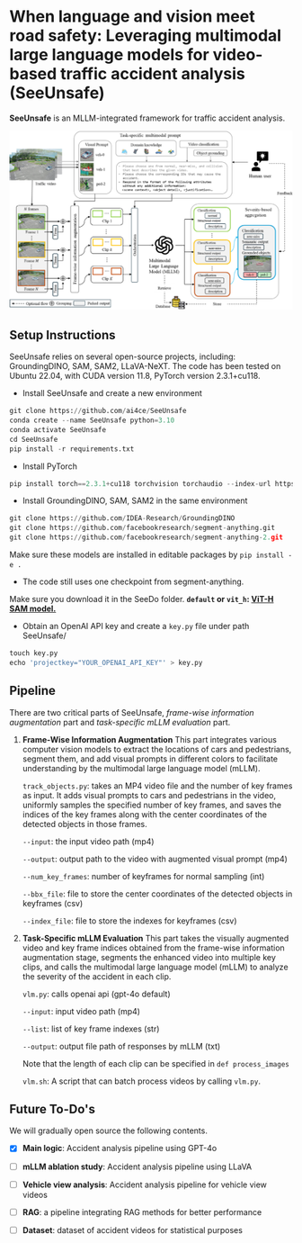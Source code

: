 # When language and vision meet road safety: Leveraging multimodal large language models for video-based traffic accident analysis (SeeUnsafe)

**SeeUnsafe** is an MLLM-integrated framework for traffic accident analysis.

![main](https://github.com/ai4ce/SeeUnsafe/blob/main/media/main.jpg)

## Setup Instructions

SeeUnsafe relies on several open-source projects, including: GroundingDINO, SAM, SAM2, LLaVA-NeXT. The code has been tested on Ubuntu 22.04, with CUDA version 11.8, PyTorch version 2.3.1+cu118.

- Install SeeUnsafe and create a new environment

```python
git clone https://github.com/ai4ce/SeeUnsafe
conda create --name SeeUnsafe python=3.10
conda activate SeeUnsafe
cd SeeUnsafe
pip install -r requirements.txt
```

- Install PyTorch
```python
pip install torch==2.3.1+cu118 torchvision torchaudio --index-url https://download.pytorch.org/whl/cu118
```

- Install GroundingDINO, SAM, SAM2 in the same environment
```python
git clone https://github.com/IDEA-Research/GroundingDINO
git clone https://github.com/facebookresearch/segment-anything.git
git clone https://github.com/facebookresearch/segment-anything-2.git
```

Make sure these models are installed in editable packages by `pip install -e .`

- The code still uses one checkpoint from segment-anything.

Make sure you download it in the SeeDo folder.
**`default` or `vit_h`: [ViT-H SAM model.](https://dl.fbaipublicfiles.com/segment_anything/sam_vit_h_4b8939.pth)**

- Obtain an OpenAI API key and create a `key.py` file under path SeeUnsafe/
```python
touch key.py
echo 'projectkey="YOUR_OPENAI_API_KEY"' > key.py
```

## Pipeline

There are two critical parts of SeeUnsafe, *frame-wise information augmentation* part and *task-specific mLLM evaluation* part.

1. **Frame-Wise Information Augmentation**
   This part integrates various computer vision models to extract the locations of cars and pedestrians, segment them, and add visual prompts in different colors to facilitate understanding by the multimodal large language model (mLLM).
   
   `track_objects.py`: takes an MP4 video file and the number of key frames as input. It adds visual prompts to cars and pedestrians in the video, uniformly samples the specified number of key frames, and saves the indices of the key frames along with the center coordinates of the detected objects in those frames.
   
   `--input`: the input video path (mp4)
   
   `--output`: output path to the video with augmented visual prompt (mp4)
   
   `--num_key_frames`: number of keyframes for normal sampling (int)
   
   `--bbx_file`: file to store the center coordinates of the detected objects in keyframes (csv)
   
   `--index_file`: file to store the indexes for keyframes (csv)

3. **Task-Specific mLLM Evaluation**
   This part takes the visually augmented video and key frame indices obtained from the frame-wise information augmentation stage, segments the enhanced video into multiple key clips, and calls the multimodal large language model (mLLM) to analyze the severity of the accident in each clip.
   
   `vlm.py`: calls openai api (gpt-4o default)
   
   `--input`: input video path (mp4)
   
   `--list`: list of key frame indexes (str)
   
   `--output`: output file path of responses by mLLM (txt)
   
   Note that the length of each clip can be specified in `def process_images`
   
   `vlm.sh`: A script that can batch process videos by calling `vlm.py`.

## Future To-Do's
We will gradually open source the following contents.

-[x] **Main logic**: Accident analysis pipeline using GPT-4o

-[ ] **mLLM ablation study**: Accident analysis pipeline using LLaVA

-[ ] **Vehicle view analysis**: Accident analysis pipeline for vehicle view videos

-[ ] **RAG**: a pipeline integrating RAG methods for better performance

-[ ] **Dataset**: dataset of accident videos for statistical purposes


